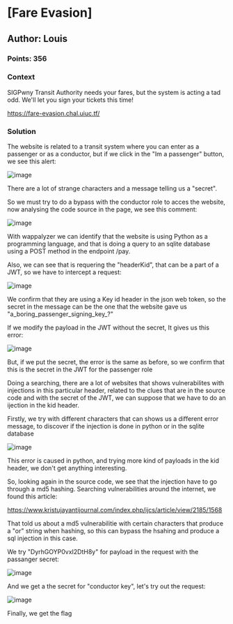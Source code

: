 # [Fare Evasion] <ChallengeName>
## Author: Louis <AuthorName>
### Points: 356 <points>

### Context

SIGPwny Transit Authority needs your fares, but the system is acting a tad odd. We'll let you sign your tickets this time!

https://fare-evasion.chal.uiuc.tf/


### Solution

The website is related to a transit system where you can enter as a passenger or as a conductor, but if we click in the "Im a passenger" button, we see this alert:

![image](https://github.com/dachaparrop/WriteUps/assets/112051369/d281b2db-f625-4067-b1d1-584b99e8f162)

There are a lot of strange characters and a message telling us a "secret".

So we must try to do a bypass with the conductor role to acces the website, now analysing the code source in the page, we see this comment:

![image](https://github.com/dachaparrop/WriteUps/assets/112051369/a1d3d9b2-0bde-4fb6-81f5-e3d89afe8659)

With wappalyzer we can identify that the website is using Python as a programming language, and that is doing a query to an sqlite database using a POST method in the endpoint /pay.

Also, we can see that is requering the "headerKid", that can be a part of a JWT, so we have to intercept a request:

![image](https://github.com/dachaparrop/WriteUps/assets/112051369/f99c16ac-21a1-4491-9048-fbd1480a5094)

We confirm that they are using a Key id header in the json web token, so the secret in the message can be the one that the website gave us "a_boring_passenger_signing_key_?"

If we modify the payload in the JWT without the secret, It gives us this error:

![image](https://github.com/dachaparrop/WriteUps/assets/112051369/69a9c5f4-8eba-4f32-886c-c0982d6f8021)

But, if we put the secret, the error is the same as before, so we confirm that this is the secret in the JWT for the passenger role

Doing a searching, there are a lot of websites that shows vulnerabilites with injections in this particular header, related to the clues that are in the source code and with the secret of the JWT, we can suppose that we have to do an ijection in the kid header.

Firstly, we try with different characters that can shows us a different error message, to discover if the injection is done in python or in the sqlite database

![image](https://github.com/dachaparrop/WriteUps/assets/112051369/bb83b87b-f79d-4f21-82da-c338435816ce)

This error is caused in python, and trying more kind of payloads in the kid header, we don't get anything interesting.

So, looking again in the source code, we see that the injection have to go through a md5 hashing. Searching vulnerabilities around the internet, we found this article:

https://www.kristujayantijournal.com/index.php/ijcs/article/view/2185/1568

That told us about a md5 vulnerabilitie with certain characters that produce a "or" string when hashing, so this can bypass the hsahing and produce a sql injection in this case.

We try "DyrhGOYP0vxI2DtH8y" for payload in the request with the passanger secret:

![image](https://github.com/dachaparrop/WriteUps/assets/112051369/978b9d8e-d46c-40bc-b8b6-151f9fd3b892)

And we get a the secret for "conductor key", let's try out the request:

![image](https://github.com/dachaparrop/WriteUps/assets/112051369/4313b466-7c7d-4d4c-899e-1b8cf062ffc2)

Finally, we get the flag
